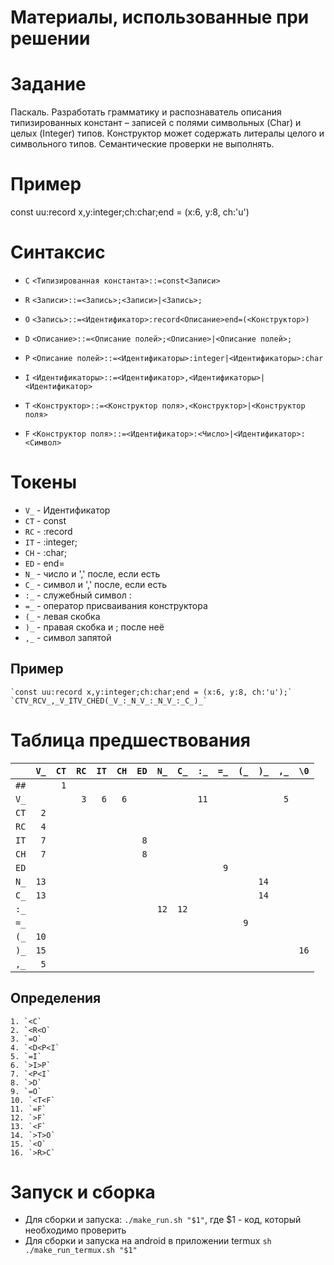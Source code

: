 # Материалы, использованные при решении

# Задание
  Паскаль. Разработать грамматику и распознаватель описания типизированных констант – записей с полями символьных (Char) и целых (Integer) типов. Конструктор может содержать литералы целого и символьного типов. Семантические проверки не выполнять.


# Пример
  const uu:record x,y:integer;ch:char;end = (x:6, y:8, ch:'u')

# Синтаксиc
  * `C` `<Типизированная константа>::=const<Записи>`
  * `R` `<Записи>::=<Запись>;<Записи>|<Запись>;`
  * `O` `<Запись>::=<Идентификатор>:record<Описание>end=(<Конструктор>)`
  * `D` `<Описание>::=<Описание полей>;<Описание>|<Описание полей>;`
  * `P` `<Описание полей>::=<Идентификаторы>:integer|<Идентификаторы>:char`
  * `I` `<Идентификаторы>::=<Идентификатор>,<Идентификаторы>|<Идентификатор>`
  * `T` `<Конструктор>::=<Конструктор поля>,<Конструктор>|<Конструктор поля>`

* `F` `<Конструктор поля>::=<Идентификатор>:<Число>|<Идентификатор>:<Символ>`

# Токены
  * `V_` - Идентификатор
  * `CT` - const
  * `RC` - :record
  * `IT` - :integer;
  * `CH` - :char;
  * `ED` - end=
  * `N_` - число и ',' после, если есть
  * `С_` - символ и ',' после, если есть
  * `:_` - служебный символ :
  * `=_` - оператор присваивания конструктора
  * `(_` - левая скобка
  * `)_` - правая скобка и ; после неё
  * `,_` - символ запятой

  ## Пример
    `const uu:record x,y:integer;ch:char;end = (x:6, y:8, ch:'u');`
    `CTV_RCV_,_V_ITV_CHED(_V_:_N_V_:_N_V_:_C_)_`

# Таблица предшествования

|    |`V_`|`CT`|`RC`|`IT`|`CH`|`ED`|`N_`|`C_`|`:_`|`=_`|`(_`|`)_`|`,_`|`\0`|
|:-: |----|----|----|----|----|----|----|----|----|----|----|----|----|----|
|`##`|`  `|` 1`|`  `|`  `|`  `|`  `|`  `|`  `|`  `|`  `|`  `|`  `|`  `|`  `|
|`V_`|`  `|`  `|` 3`|` 6`|` 6`|`  `|`  `|`  `|`11`|`  `|`  `|`  `|` 5`|`  `|
|`CT`|` 2`|`  `|`  `|`  `|`  `|`  `|`  `|`  `|`  `|`  `|`  `|`  `|`  `|`  `|
|`RC`|` 4`|`  `|`  `|`  `|`  `|`  `|`  `|`  `|`  `|`  `|`  `|`  `|`  `|`  `|
|`IT`|` 7`|`  `|`  `|`  `|`  `|` 8`|`  `|`  `|`  `|`  `|`  `|`  `|`  `|`  `|
|`CH`|` 7`|`  `|`  `|`  `|`  `|` 8`|`  `|`  `|`  `|`  `|`  `|`  `|`  `|`  `|
|`ED`|`  `|`  `|`  `|`  `|`  `|`  `|`  `|`  `|`  `|` 9`|`  `|`  `|`  `|`  `|
|`N_`|`13`|`  `|`  `|`  `|`  `|`  `|`  `|`  `|`  `|`  `|`  `|`14`|`  `|`  `|
|`C_`|`13`|`  `|`  `|`  `|`  `|`  `|`  `|`  `|`  `|`  `|`  `|`14`|`  `|`  `|
|`:_`|`  `|`  `|`  `|`  `|`  `|`  `|`12`|`12`|`  `|`  `|`  `|`  `|`  `|`  `|
|`=_`|`  `|`  `|`  `|`  `|`  `|`  `|`  `|`  `|`  `|`  `|` 9`|`  `|`  `|`  `|
|`(_`|`10`|`  `|`  `|`  `|`  `|`  `|`  `|`  `|`  `|`  `|`  `|`  `|`  `|`  `|
|`)_`|`15`|`  `|`  `|`  `|`  `|`  `|`  `|`  `|`  `|`  `|`  `|`  `|`  `|`16`|
|`,_`|` 5`|`  `|`  `|`  `|`  `|`  `|`  `|`  `|`  `|`  `|`  `|`  `|`  `|`  `|

  ## Определения
    1. `<C`
    2. `<R<O`
    3. `=O`
    4. `<D<P<I`
    5. `=I`
    6. `>I>P`
    7. `<P<I`
    8. `>D`
    9. `=O`
    10. `<T<F`
    11. `=F`
    12. `>F`
    13. `<F`
    14. `>T>O`
    15. `<O`
    16. `>R>C`

# Запуск и сборка
  * Для сборки и запуска: `./make_run.sh "$1"`, где $1 - код, который необходимо проверить
  * Для сборки и запуска на android в приложении termux `sh ./make_run_termux.sh "$1"`
